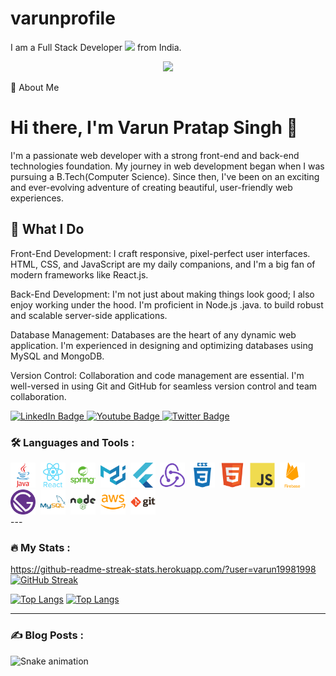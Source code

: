 # varunprofile
I am a Full Stack Developer <img src="https://media.giphy.com/media/WUlplcMpOCEmTGBtBW/giphy.gif" width="30"> from India.
<div id="header" align="center">
  <img src="https://media.giphy.com/media/M9gbBd9nbDrOTu1Mqx/giphy.gif" width="100"/>


</div>


💬 About Me
# Hi there, I'm Varun Pratap Singh 👋

I'm a passionate web developer with a strong front-end and back-end technologies foundation. My journey in web development began when I was pursuing a B.Tech(Computer Science). Since then, I've been on an exciting and ever-evolving adventure of creating beautiful, user-friendly web experiences.


## 🚀 What I Do

Front-End Development: I craft responsive, pixel-perfect user interfaces. HTML, CSS, and JavaScript are my daily companions, and I'm a big fan of modern frameworks like React.js.

Back-End Development: I'm not just about making things look good; I also enjoy working under the hood. I'm proficient in Node.js .java. to build robust and scalable server-side applications.

Database Management: Databases are the heart of any dynamic web application. I'm experienced in designing and optimizing databases using MySQL and MongoDB.

Version Control: Collaboration and code management are essential. I'm well-versed in using Git and GitHub for seamless version control and team collaboration.










<div id="badges">
  <a href="https://www.linkedin.com/in/varun-pratap-singh-77b032201/">
    <img src="https://img.shields.io/badge/LinkedIn-blue?style=for-the-badge&logo=linkedin&logoColor=white" alt="LinkedIn Badge"/>
  </a>
  <a href="your-youtube-URL">
    <img src="https://img.shields.io/badge/YouTube-red?style=for-the-badge&logo=youtube&logoColor=white" alt="Youtube Badge"/>
  </a>
  <a href="your-twitter-URL">
    <img src="https://img.shields.io/badge/Twitter-blue?style=for-the-badge&logo=twitter&logoColor=white" alt="Twitter Badge"/>
  </a>
</div>

### :hammer_and_wrench: Languages and Tools :
<div>
  <img src="https://github.com/devicons/devicon/blob/master/icons/java/java-original-wordmark.svg" title="Java" alt="Java" width="40" height="40"/>&nbsp;
  <img src="https://github.com/devicons/devicon/blob/master/icons/react/react-original-wordmark.svg" title="React" alt="React" width="40" height="40"/>&nbsp;
  <img src="https://github.com/devicons/devicon/blob/master/icons/spring/spring-original-wordmark.svg" title="Spring" alt="Spring" width="40" height="40"/>&nbsp;
  <img src="https://github.com/devicons/devicon/blob/master/icons/materialui/materialui-original.svg" title="Material UI" alt="Material UI" width="40" height="40"/>&nbsp;
  <img src="https://github.com/devicons/devicon/blob/master/icons/flutter/flutter-original.svg" title="Flutter" alt="Flutter" width="40" height="40"/>&nbsp;
  <img src="https://github.com/devicons/devicon/blob/master/icons/redux/redux-original.svg" title="Redux" alt="Redux " width="40" height="40"/>&nbsp;
  <img src="https://github.com/devicons/devicon/blob/master/icons/css3/css3-plain-wordmark.svg"  title="CSS3" alt="CSS" width="40" height="40"/>&nbsp;
  <img src="https://github.com/devicons/devicon/blob/master/icons/html5/html5-original.svg" title="HTML5" alt="HTML" width="40" height="40"/>&nbsp;
  <img src="https://github.com/devicons/devicon/blob/master/icons/javascript/javascript-original.svg" title="JavaScript" alt="JavaScript" width="40" height="40"/>&nbsp;
  <img src="https://github.com/devicons/devicon/blob/master/icons/firebase/firebase-plain-wordmark.svg" title="Firebase" alt="Firebase" width="40" height="40"/>&nbsp;
  <img src="https://github.com/devicons/devicon/blob/master/icons/gatsby/gatsby-original.svg" title="Gatsby"  alt="Gatsby" width="40" height="40"/>&nbsp;
  <img src="https://github.com/devicons/devicon/blob/master/icons/mysql/mysql-original-wordmark.svg" title="MySQL"  alt="MySQL" width="40" height="40"/>&nbsp;
  <img src="https://github.com/devicons/devicon/blob/master/icons/nodejs/nodejs-original-wordmark.svg" title="NodeJS" alt="NodeJS" width="40" height="40"/>&nbsp;
  <img src="https://github.com/devicons/devicon/blob/master/icons/amazonwebservices/amazonwebservices-plain-wordmark.svg" title="AWS" alt="AWS" width="40" height="40"/>&nbsp;
  <img src="https://github.com/devicons/devicon/blob/master/icons/git/git-original-wordmark.svg" title="Git" **alt="Git" width="40" height="40"/>
</div>
---

### :fire: My Stats :
https://github-readme-streak-stats.herokuapp.com/?user=varun19981998
[![GitHub Streak](http://github-readme-streak-stats.herokuapp.com?user=varun19981998&theme=dark&background=000000)](https://git.io/streak-stats)

[![Top Langs](https://github-readme-stats.vercel.app/api/top-langs/?username=varun19981998)](https://github.com/anuraghazra/github-readme-stats)
[![Top Langs](https://github-readme-stats.vercel.app/api/top-langs/?username=varun19981998&layout=compact&theme=vision-friendly-dark)](https://github.com/anuraghazra/github-readme-stats)

---

### :writing_hand: Blog Posts :

![Snake animation](https://github.com/thepiyushmalhotra/thepiyushmalhotra/blob/output/github-contribution-grid-snake.svg)
